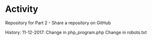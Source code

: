 # Activity
Repository for Part 2 - Share a repository on GitHub

History:
11-12-2017: Change in php_program.php
            Change in robots.txt